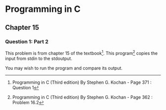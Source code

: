 # Programming in C
## Chapter 15
### Question 1: Part 2

This problem is from chapter 15 of the textbook[^1]. This program[^2] copies the input from stdin to the stdoutput.

You may wish to run the program and compare its output.


[^1]: Programming in C (Third edition) By Stephen G. Kochan - Page 371 : Question 1
[^2]: Programming in C (Third edition) By Stephen G. Kochan - Page 362 : Problem 16.2